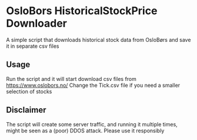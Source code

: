 # OsloBors HistoricalStockPrice Downloader
 A simple script that downloads historical stock data from OsloBørs and save it in separate csv files


## Usage
Run the script and it will start download csv files from https://www.oslobors.no/
Change the Tick.csv file if you need a smaller selection of stocks

## Disclaimer
The script will create some server traffic, and running it multiple times, might be
seen as a (poor) DDOS attack. Please use it responsibly
